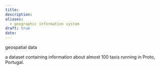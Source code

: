 ```yaml
---
title: 
description: 
aliases:
  - geographic information system
draft: true
date:
---
```

geospatial data 

a dataset containing information about almost 100 taxis running in Proto, Portugal.